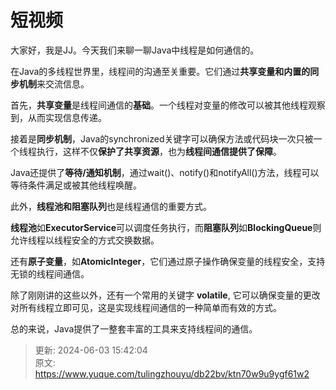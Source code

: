 # 短视频

大家好，我是JJ。今天我们来聊一聊Java中线程是如何通信的。



在Java的多线程世界里，线程间的沟通至关重要。它们通过**共享变量和内置的同步机制**来交流信息。



首先，**共享变量**是线程间通信的**基础**。一个线程对变量的修改可以被其他线程观察到，从而实现信息传递。



接着是**同步机制**，Java的synchronized关键字可以确保方法或代码块一次只被一个线程执行，这样不仅**保护了共享资源**，也为**线程间通信提供了保障**。



Java还提供了**等待/通知机制**，通过wait()、notify()和notifyAll()方法，线程可以等待条件满足或被其他线程唤醒。



此外，**线程池和阻塞队列**也是线程通信的重要方式。



**线程池**如**ExecutorService**可以调度任务执行，而**阻塞队列**如**BlockingQueue**则允许线程以线程安全的方式交换数据。



还有**原子变量**，如**AtomicInteger**，它们通过原子操作确保变量的线程安全，支持无锁的线程间通信。



除了刚刚讲的这些以外，还有一个常用的关键字 **volatile**, 它可以确保变量的更改对所有线程立即可见，这是实现线程间通信的一种简单而有效的方式。



总的来说，Java提供了一整套丰富的工具来支持线程间的通信。



> 更新: 2024-06-03 15:42:04  
> 原文: <https://www.yuque.com/tulingzhouyu/db22bv/ktn70w9u9ygf61w2>